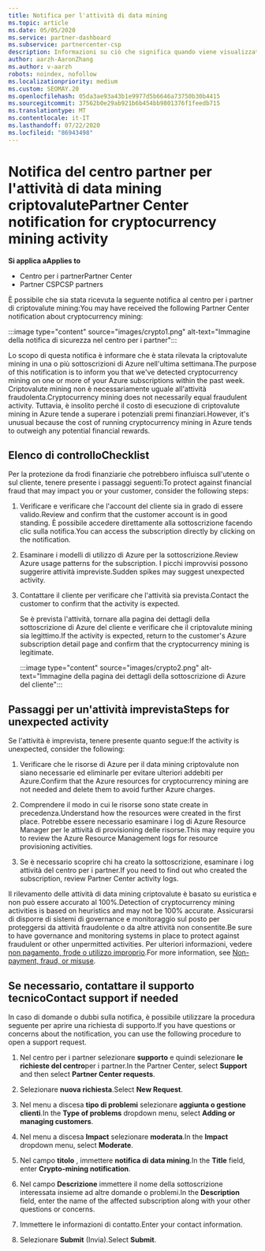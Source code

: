 ```yaml
---
title: Notifica per l'attività di data mining
ms.topic: article
ms.date: 05/05/2020
ms.service: partner-dashboard
ms.subservice: partnercenter-csp
description: Informazioni su ciò che significa quando viene visualizzata una notifica relativa al potenziale data mining criptovalute (o Crypto mining) in una o più sottoscrizioni di Azure.
author: aarzh-AaronZhang
ms.author: v-aarzh
robots: noindex, nofollow
ms.localizationpriority: medium
ms.custom: SEOMAY.20
ms.openlocfilehash: 05da3ae93a43b1e9977d5b6646a73750b30b4415
ms.sourcegitcommit: 37562b0e29ab921b6b454bb9801376f1feedb715
ms.translationtype: MT
ms.contentlocale: it-IT
ms.lasthandoff: 07/22/2020
ms.locfileid: "86943498"
---
```

# <a name="partner-center-notification-for-cryptocurrency-mining-activity"></a><span data-ttu-id="d0dd5-103">Notifica del centro partner per l'attività di data mining criptovalute</span><span class="sxs-lookup"><span data-stu-id="d0dd5-103">Partner Center notification for cryptocurrency mining activity</span></span>

<span data-ttu-id="d0dd5-104">**Si applica a**</span><span class="sxs-lookup"><span data-stu-id="d0dd5-104">**Applies to**</span></span>

-  <span data-ttu-id="d0dd5-105">Centro per i partner</span><span class="sxs-lookup"><span data-stu-id="d0dd5-105">Partner Center</span></span>
-  <span data-ttu-id="d0dd5-106">Partner CSP</span><span class="sxs-lookup"><span data-stu-id="d0dd5-106">CSP partners</span></span>

<span data-ttu-id="d0dd5-107">È possibile che sia stata ricevuta la seguente notifica al centro per i partner di criptovalute mining:</span><span class="sxs-lookup"><span data-stu-id="d0dd5-107">You may have received the following Partner Center notification about cryptocurrency mining:</span></span>

:::image type="content" source="images/crypto1.png" alt-text="Immagine della notifica di sicurezza nel centro per i partner":::

<span data-ttu-id="d0dd5-109">Lo scopo di questa notifica è informare che è stata rilevata la criptovalute mining in una o più sottoscrizioni di Azure nell'ultima settimana.</span><span class="sxs-lookup"><span data-stu-id="d0dd5-109">The purpose of this notification is to inform you that we've detected cryptocurrency mining on one or more of your Azure subscriptions within the past week.</span></span> <span data-ttu-id="d0dd5-110">Criptovalute mining non è necessariamente uguale all'attività fraudolenta.</span><span class="sxs-lookup"><span data-stu-id="d0dd5-110">Cryptocurrency mining does not necessarily equal fraudulent activity.</span></span> <span data-ttu-id="d0dd5-111">Tuttavia, è insolito perché il costo di esecuzione di criptovalute mining in Azure tende a superare i potenziali premi finanziari.</span><span class="sxs-lookup"><span data-stu-id="d0dd5-111">However, it's unusual because the cost of running cryptocurrency mining in Azure tends to outweigh any potential financial rewards.</span></span>

## <a name="checklist"></a><span data-ttu-id="d0dd5-112">Elenco di controllo</span><span class="sxs-lookup"><span data-stu-id="d0dd5-112">Checklist</span></span>

<span data-ttu-id="d0dd5-113">Per la protezione da frodi finanziarie che potrebbero influisca sull'utente o sul cliente, tenere presente i passaggi seguenti:</span><span class="sxs-lookup"><span data-stu-id="d0dd5-113">To protect against financial fraud that may impact you or your customer, consider the following steps:</span></span>

1. <span data-ttu-id="d0dd5-114">Verificare e verificare che l'account del cliente sia in grado di essere valido.</span><span class="sxs-lookup"><span data-stu-id="d0dd5-114">Review and confirm that the customer account is in good standing.</span></span> <span data-ttu-id="d0dd5-115">È possibile accedere direttamente alla sottoscrizione facendo clic sulla notifica.</span><span class="sxs-lookup"><span data-stu-id="d0dd5-115">You can access the subscription directly by clicking on the notification.</span></span>

2. <span data-ttu-id="d0dd5-116">Esaminare i modelli di utilizzo di Azure per la sottoscrizione.</span><span class="sxs-lookup"><span data-stu-id="d0dd5-116">Review Azure usage patterns for the subscription.</span></span> <span data-ttu-id="d0dd5-117">I picchi improvvisi possono suggerire attività impreviste.</span><span class="sxs-lookup"><span data-stu-id="d0dd5-117">Sudden spikes may suggest unexpected activity.</span></span>

3. <span data-ttu-id="d0dd5-118">Contattare il cliente per verificare che l'attività sia prevista.</span><span class="sxs-lookup"><span data-stu-id="d0dd5-118">Contact the customer to confirm that the activity is expected.</span></span>

   <span data-ttu-id="d0dd5-119">Se è prevista l'attività, tornare alla pagina dei dettagli della sottoscrizione di Azure del cliente e verificare che il criptovalute mining sia legittimo.</span><span class="sxs-lookup"><span data-stu-id="d0dd5-119">If the activity is expected, return to the customer's Azure subscription detail page and confirm that the cryptocurrency mining is legitimate.</span></span>

   :::image type="content" source="images/crypto2.png" alt-text="Immagine della pagina dei dettagli della sottoscrizione di Azure del cliente":::

## <a name="steps-for-unexpected-activity"></a><span data-ttu-id="d0dd5-121">Passaggi per un'attività imprevista</span><span class="sxs-lookup"><span data-stu-id="d0dd5-121">Steps for unexpected activity</span></span>

<span data-ttu-id="d0dd5-122">Se l'attività è imprevista, tenere presente quanto segue:</span><span class="sxs-lookup"><span data-stu-id="d0dd5-122">If the activity is unexpected, consider the following:</span></span>

1. <span data-ttu-id="d0dd5-123">Verificare che le risorse di Azure per il data mining criptovalute non siano necessarie ed eliminarle per evitare ulteriori addebiti per Azure.</span><span class="sxs-lookup"><span data-stu-id="d0dd5-123">Confirm that the Azure resources for cryptocurrency mining are not needed and delete them to avoid further Azure charges.</span></span>

2. <span data-ttu-id="d0dd5-124">Comprendere il modo in cui le risorse sono state create in precedenza.</span><span class="sxs-lookup"><span data-stu-id="d0dd5-124">Understand how the resources were created in the first place.</span></span> <span data-ttu-id="d0dd5-125">Potrebbe essere necessario esaminare i log di Azure Resource Manager per le attività di provisioning delle risorse.</span><span class="sxs-lookup"><span data-stu-id="d0dd5-125">This may require you to review the Azure Resource Management logs for resource provisioning activities.</span></span>

3. <span data-ttu-id="d0dd5-126">Se è necessario scoprire chi ha creato la sottoscrizione, esaminare i log attività del centro per i partner.</span><span class="sxs-lookup"><span data-stu-id="d0dd5-126">If you need to find out who created the subscription, review Partner Center activity logs.</span></span>

<span data-ttu-id="d0dd5-127">Il rilevamento delle attività di data mining criptovalute è basato su euristica e non può essere accurato al 100%.</span><span class="sxs-lookup"><span data-stu-id="d0dd5-127">Detection of cryptocurrency mining activities is based on heuristics and may not be 100% accurate.</span></span> <span data-ttu-id="d0dd5-128">Assicurarsi di disporre di sistemi di governance e monitoraggio sul posto per proteggersi da attività fraudolente o da altre attività non consentite.</span><span class="sxs-lookup"><span data-stu-id="d0dd5-128">Be sure to have governance and monitoring systems in place to protect against fraudulent or other unpermitted activities.</span></span> <span data-ttu-id="d0dd5-129">Per ulteriori informazioni, vedere [non pagamento, frode o utilizzo improprio](non-payment--fraud--or-misuse.md).</span><span class="sxs-lookup"><span data-stu-id="d0dd5-129">For more information, see [Non-payment, fraud, or misuse](non-payment--fraud--or-misuse.md).</span></span>

## <a name="contact-support-if-needed"></a><span data-ttu-id="d0dd5-130">Se necessario, contattare il supporto tecnico</span><span class="sxs-lookup"><span data-stu-id="d0dd5-130">Contact support if needed</span></span>

<span data-ttu-id="d0dd5-131">In caso di domande o dubbi sulla notifica, è possibile utilizzare la procedura seguente per aprire una richiesta di supporto.</span><span class="sxs-lookup"><span data-stu-id="d0dd5-131">If you have questions or concerns about the notification, you can use the following procedure to open a support request.</span></span>

1. <span data-ttu-id="d0dd5-132">Nel centro per i partner selezionare **supporto** e quindi selezionare **le richieste del centro**per i partner.</span><span class="sxs-lookup"><span data-stu-id="d0dd5-132">In the Partner Center, select **Support** and then select **Partner Center requests**.</span></span>

2. <span data-ttu-id="d0dd5-133">Selezionare **nuova richiesta**.</span><span class="sxs-lookup"><span data-stu-id="d0dd5-133">Select **New Request**.</span></span> 

3. <span data-ttu-id="d0dd5-134">Nel menu a discesa **tipo di problemi** selezionare **aggiunta o gestione clienti**.</span><span class="sxs-lookup"><span data-stu-id="d0dd5-134">In the **Type of problems** dropdown menu, select **Adding or managing customers**.</span></span>

4. <span data-ttu-id="d0dd5-135">Nel menu a discesa **Impact** selezionare **moderata**.</span><span class="sxs-lookup"><span data-stu-id="d0dd5-135">In the **Impact** dropdown menu, select **Moderate**.</span></span>

5. <span data-ttu-id="d0dd5-136">Nel campo **titolo** , immettere **notifica di data mining**.</span><span class="sxs-lookup"><span data-stu-id="d0dd5-136">In the **Title** field, enter **Crypto-mining notification**.</span></span>

6. <span data-ttu-id="d0dd5-137">Nel campo **Descrizione** immettere il nome della sottoscrizione interessata insieme ad altre domande o problemi.</span><span class="sxs-lookup"><span data-stu-id="d0dd5-137">In the **Description** field, enter the name of the affected subscription along with your other questions or concerns.</span></span>

7. <span data-ttu-id="d0dd5-138">Immettere le informazioni di contatto.</span><span class="sxs-lookup"><span data-stu-id="d0dd5-138">Enter your contact information.</span></span>

8. <span data-ttu-id="d0dd5-139">Selezionare **Submit** (Invia).</span><span class="sxs-lookup"><span data-stu-id="d0dd5-139">Select **Submit**.</span></span>
